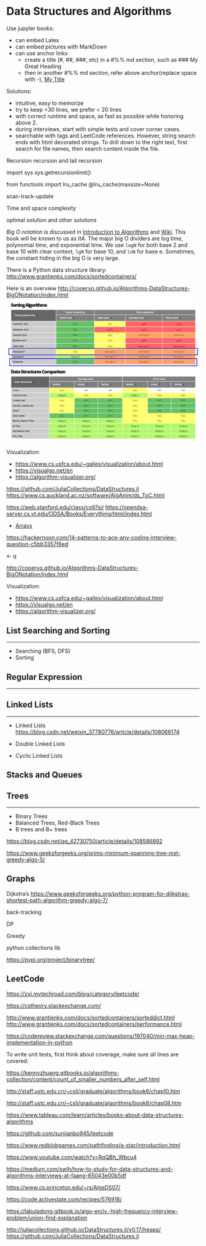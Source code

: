 # Data Structures and Algorithms

Use jupyter books:
- can embed Latex
- can embed pictures with MarkDown
- can use anchor links
    - create a title (#, ##, ###, etc) in a #%% md section, such as ### My Great Heading
    - then in another #%% md section, refer above anchor(replace space with -), [My Title](#Data-Structures-and-Algorithms)

Solutions:    
  - intuitive, easy to memorize 
  - try to keep <30 lines, we prefer < 20 lines 
  - with correct runtime and space, as fast as possible while honoring above 2.
  - during interviews, start with simple tests and cover corner cases.  
  - searchable with tags and LeetCode references. However, string search ends with
    html decorated strings. To drill down to the right text, first search for file names,
    then search content inside the file.



Recursion
recursion and tail recursion

import sys
sys.getrecursionlimit()

from functools import lru_cache
@lru_cache(maxsize=None)


scan-track-update


Time and space complexity

optimal solution and other solutions

*Big O notation* is discussed in 
[Introduction to Algorithms](docs/Introduction_to_Algorithms-3E-Comen.pdf)
and [Wiki](https://en.wikipedia.org/wiki/Sorting_algorithm).
This book will be known to us as *ItA*. The major big O dividers are log time,
polynomial time, and exponential time. We use ```logN``` for both base 2 and 
base 10 with clear context, ```lgN``` for base 10, and ```lnN``` for base e.
Sometimes, the constant hiding in the big O is very large.

There is a Python data structure library: http://www.grantjenks.com/docs/sortedcontainers/

Here is an overview
http://cooervo.github.io/Algorithms-DataStructures-BigONotation/index.html
![overview](docs/cooervo.github.io-Algorithms-DataStructures-BigONotation.png)

Visualization:
- https://www.cs.usfca.edu/~galles/visualization/about.html  
- https://visualgo.net/en  
- https://algorithm-visualizer.org/ 

https://github.com/JuliaCollections/DataStructures.jl
https://www.cs.auckland.ac.nz/software/AlgAnim/ds_ToC.html

https://web.stanford.edu/class/cs97si/
https://opendsa-server.cs.vt.edu/ODSA/Books/Everything/html/index.html

- [Arrays](docs/data_strcuture/3.array/arrays.md)

https://hackernoon.com/14-patterns-to-ace-any-coding-interview-question-c5bb3357f6ed

← q

http://cooervo.github.io/Algorithms-DataStructures-BigONotation/index.html

Visualization:
- https://www.cs.usfca.edu/~galles/visualization/about.html  
- https://visualgo.net/en  
- https://algorithm-visualizer.org/  


## List Searching and Sorting
___
- Searching (BFS, DFS)
- Sorting

## Regular Expression
___


## Linked Lists
___
- Linked Lists  
https://blog.csdn.net/weixin_37780776/article/details/108066174


- Double Linked Lists
- Cyclic Linked Lists	



## Stacks and Queues
	
## Trees
___
- Binary Trees
- Balanced Trees, Red-Black Trees
- B trees and B+ trees

https://blog.csdn.net/qq_42730750/article/details/108586892

https://www.geeksforgeeks.org/prims-minimum-spanning-tree-mst-greedy-algo-5/
	
## Graphs

Dijkstra’s
https://www.geeksforgeeks.org/python-program-for-dijkstras-shortest-path-algorithm-greedy-algo-7/




back-tracking

DP

Greedy

python collections lib

https://pypi.org/project/binarytree/


## LeetCode
https://zxi.mytechroad.com/blog/category/leetcode/

https://cstheory.stackexchange.com/


http://www.grantjenks.com/docs/sortedcontainers/sorteddict.html
http://www.grantjenks.com/docs/sortedcontainers/performance.html


https://codereview.stackexchange.com/questions/197040/min-max-heap-implementation-in-python

To write unit tests, first think about coverage, make sure all lines are covered.

https://kennyzhuang.gitbooks.io/algorithms-collection/content/count_of_smaller_numbers_after_self.html

http://staff.ustc.edu.cn/~csli/graduate/algorithms/book6/chap10.htm

http://staff.ustc.edu.cn/~csli/graduate/algorithms/book6/chap08.htm

https://www.tableau.com/learn/articles/books-about-data-structures-algorithms

https://github.com/sunjianbo945/leetcode

https://www.redblobgames.com/pathfinding/a-star/introduction.html

https://www.youtube.com/watch?v=RqQBh_Wbcu4

https://medium.com/swlh/how-to-study-for-data-structures-and-algorithms-interviews-at-faang-65043e00b5df

https://www.cs.princeton.edu/~rs/AlgsDS07/

https://code.activestate.com/recipes/576918/

https://labuladong.gitbook.io/algo-en/iv.-high-frequency-interview-problem/union-find-explanation

http://juliacollections.github.io/DataStructures.jl/v0.17/heaps/
https://github.com/JuliaCollections/DataStructures.jl

